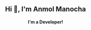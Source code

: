 <h2 align="center">Hi 👋, I'm Anmol Manocha</h2>
<h4 align="center">I'm a Developer!</h4>
<!---
- 👀 I’m interested in ...
- 🌱 I’m currently learning ...
- 💞️ I’m looking to collaborate in <b>Open Source World</b>!
- 📫 How to reach me ...

<!---
AnmolManocha/AnmolManocha is a ✨ special ✨ repository because its `README.md` (this file) appears on your GitHub profile.
You can click the Preview link to take a look at your changes.
--->
